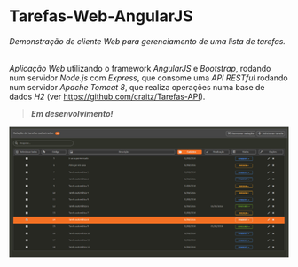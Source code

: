 # **Tarefas-Web-AngularJS** 
###### Demonstração de cliente Web para gerenciamento de uma lista de tarefas.
 
*Aplicação Web* utilizando o framework *AngularJS* e *Bootstrap*, rodando num servidor *Node.js* com *Express*, que consome uma *API RESTful* rodando num servidor *Apache Tomcat 8*, que realiza operações numa base de dados *H2* (ver https://github.com/craitz/Tarefas-API).
> _**Em desenvolvimento!**_

![tarefas-web-angular.png](https://github.com/craitz/Tarefas-Web-AngularJS/blob/master/tarefas-web-angular.png)
